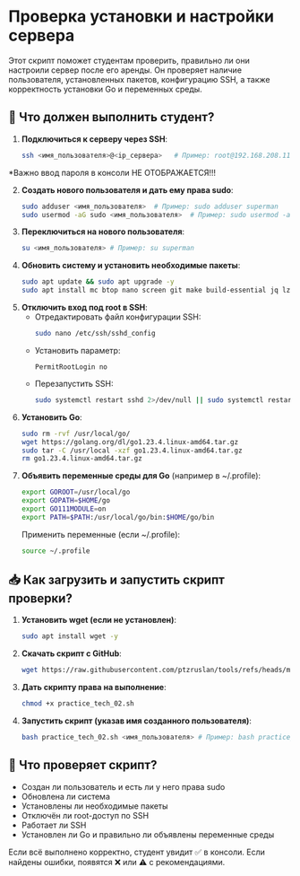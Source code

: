 # Проверка установки и настройки сервера

Этот скрипт поможет студентам проверить, правильно ли они настроили сервер после его аренды. Он проверяет наличие пользователя, установленных пакетов, конфигурацию SSH, а также корректность установки Go и переменных среды.

## 🔧 Что должен выполнить студент?

1. **Подключиться к серверу через SSH**:
   ```bash
   ssh <имя_пользователя>@<ip_сервера>   # Пример: root@192.168.208.11
   ```
*Важно ввод пароля в консоли НЕ ОТОБРАЖАЕТСЯ!!!
   
2. **Создать нового пользователя и дать ему права sudo**:
   ```bash
   sudo adduser <имя_пользователя>  # Пример: sudo adduser superman
   sudo usermod -aG sudo <имя_пользователя>  # Пример: sudo usermod -aG sudo superman
   ```
3. **Переключиться на нового пользователя**:
   ```bash
   su <имя_пользователя> # Пример: su superman
   ```
4. **Обновить систему и установить необходимые пакеты**:
   ```bash
   sudo apt update && sudo apt upgrade -y
   sudo apt install mc btop nano screen git make build-essential jq lz4 -y
   ```
5. **Отключить вход под root в SSH**:
   - Отредактировать файл конфигурации SSH:
     ```bash
     sudo nano /etc/ssh/sshd_config
     ```
   - Установить параметр:
     ```
     PermitRootLogin no
     ```
   - Перезапустить SSH:
     ```bash
     sudo systemctl restart sshd 2>/dev/null || sudo systemctl restart ssh
     ```
6. **Установить Go**:
   ```bash
   sudo rm -rvf /usr/local/go/
   wget https://golang.org/dl/go1.23.4.linux-amd64.tar.gz
   sudo tar -C /usr/local -xzf go1.23.4.linux-amd64.tar.gz
   rm go1.23.4.linux-amd64.tar.gz
   ```
7. **Объявить переменные среды для Go** (например в ~/.profile):
   ```bash
   export GOROOT=/usr/local/go
   export GOPATH=$HOME/go
   export GO111MODULE=on
   export PATH=$PATH:/usr/local/go/bin:$HOME/go/bin
   ```
   Применить переменные (если ~/.profile):
   ```bash
   source ~/.profile
   ```

## 📥 Как загрузить и запустить скрипт проверки?

1. **Установить wget (если не установлен)**:
   ```bash
   sudo apt install wget -y
   ```
2. **Скачать скрипт с GitHub**:
   ```bash
   wget https://raw.githubusercontent.com/ptzruslan/tools/refs/heads/main/validator/tech02/practice_tech_02_ru.sh -O practice_tech_02.sh
   ```
3. **Дать скрипту права на выполнение**:
   ```bash
   chmod +x practice_tech_02.sh
   ```
4. **Запустить скрипт (указав имя созданного пользователя)**:
   ```bash
   bash practice_tech_02.sh <имя_пользователя> # Пример: bash practice_tech_02.sh superman
   ```

## 📌 Что проверяет скрипт?
- Создан ли пользователь и есть ли у него права sudo
- Обновлена ли система
- Установлены ли необходимые пакеты
- Отключён ли root-доступ по SSH
- Работает ли SSH
- Установлен ли Go и правильно ли объявлены переменные среды

Если всё выполнено корректно, студент увидит ✅ в консоли. Если найдены ошибки, появятся ❌ или ⚠️ с рекомендациями.
